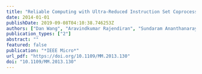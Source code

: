 ```yaml
---
title: "Reliable Computing with Ultra-Reduced Instruction Set Coprocessors"
date: 2014-01-01
publishDate: 2019-09-08T04:10:38.746253Z
authors: ["Dan Wang", "Aravindkumar Rajendiran", "Sundaram Ananthanarayanan", "Hiren D. Patel", "Mahesh V. Tripunitara", "Siddharth Garg"]
publication_types: ["2"]
abstract: ""
featured: false
publication: "*IEEE Micro*"
url_pdf: "https://doi.org/10.1109/MM.2013.130"
doi: "10.1109/MM.2013.130"
---
```


